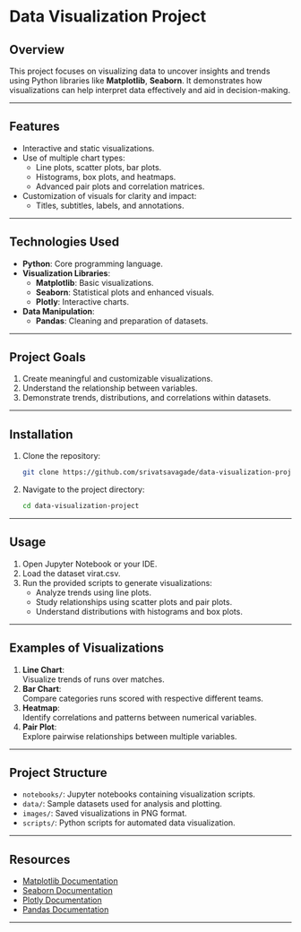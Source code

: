 # **Data Visualization Project**

## **Overview**
This project focuses on visualizing data to uncover insights and trends using Python libraries like **Matplotlib**, **Seaborn**. 
It demonstrates how visualizations can help interpret data effectively and aid in decision-making.

---

## **Features**
- Interactive and static visualizations.
- Use of multiple chart types:
  - Line plots, scatter plots, bar plots.
  - Histograms, box plots, and heatmaps.
  - Advanced pair plots and correlation matrices.
- Customization of visuals for clarity and impact:
  - Titles, subtitles, labels, and annotations.

---

## **Technologies Used**
- **Python**: Core programming language.
- **Visualization Libraries**:
  - **Matplotlib**: Basic visualizations.
  - **Seaborn**: Statistical plots and enhanced visuals.
  - **Plotly**: Interactive charts.
- **Data Manipulation**:
  - **Pandas**: Cleaning and preparation of datasets.

---

## **Project Goals**
1. Create meaningful and customizable visualizations.
2. Understand the relationship between variables.
3. Demonstrate trends, distributions, and correlations within datasets.

---

## **Installation**
1. Clone the repository:
   ```bash
   git clone https://github.com/srivatsavagade/data-visualization-project.git
   ```
2. Navigate to the project directory:
   ```bash
   cd data-visualization-project
   ```


---

## **Usage**
1. Open Jupyter Notebook or your IDE.
2. Load the dataset virat.csv.
3. Run the provided scripts to generate visualizations:
   - Analyze trends using line plots.
   - Study relationships using scatter plots and pair plots.
   - Understand distributions with histograms and box plots.

---

## **Examples of Visualizations**
1. **Line Chart**:  
   Visualize trends of runs over matches.  
2. **Bar Chart**:  
   Compare categories runs scored with respective different teams.  
3. **Heatmap**:  
   Identify correlations and patterns between numerical variables.  
4. **Pair Plot**:  
   Explore pairwise relationships between multiple variables.

---

## **Project Structure**
- `notebooks/`: Jupyter notebooks containing visualization scripts.
- `data/`: Sample datasets used for analysis and plotting.
- `images/`: Saved visualizations in PNG format.
- `scripts/`: Python scripts for automated data visualization.

---

## **Resources**
- [Matplotlib Documentation](https://matplotlib.org/stable/contents.html)  
- [Seaborn Documentation](https://seaborn.pydata.org/)  
- [Plotly Documentation](https://plotly.com/python/)  
- [Pandas Documentation](https://pandas.pydata.org/docs/)

---
